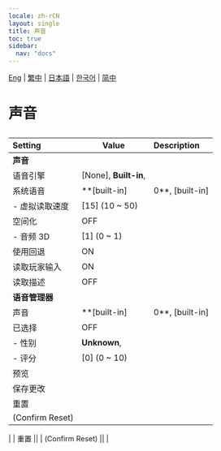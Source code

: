 ```yaml
---
locale: zh-rCN
layout: single
title: 声音
toc: true
sidebar:
  nav: "docs"
---
```

[Eng](/dancexr/menu/2025.4/chat/voice) | [繁中](/tw/dancexr/menu/2025.4/chat/voice) | [日本語](/jp/dancexr/menu/2025.4/chat/voice) | [한국어](/kr/dancexr/menu/2025.4/chat/voice) | [简中](/zh/dancexr/menu/2025.4/chat/voice)

# 声音

## 

| Setting | Value | Description |
| :--- | --- | :--- |
|**声音** | | 
| 语音引擎 |  [None],  **Built-in**,  |  |
| 系统语音 |  **[built-in]|0**,  [built-in]|1,  [built-in]|2,  [built-in]|3,  [built-in]|4,  [built-in]|5,  [built-in]|6,  [built-in]|7,  [built-in]|8,  [built-in]|9,  [built-in]|10,  [built-in]|11,  [built-in]|12,  [built-in]|13,  [built-in]|14,  [built-in]|15,  [built-in]|16,  [built-in]|17,  [built-in]|18,  [built-in]|19,  |  |
|- 虚拟读取速度| [15] (10 ~ 50) | 
| 空间化 | OFF | 
|- 音频 3D| [1] (0 ~ 1) | 
| 使用回退 | ON | 
| 读取玩家输入 | ON | 
| 读取描述 | OFF | 
|**语音管理器** | | 
| 声音 |  **[built-in]|0**,  [built-in]|1,  [built-in]|2,  [built-in]|3,  [built-in]|4,  [built-in]|5,  [built-in]|6,  [built-in]|7,  [built-in]|8,  [built-in]|9,  [built-in]|10,  [built-in]|11,  [built-in]|12,  [built-in]|13,  [built-in]|14,  [built-in]|15,  [built-in]|16,  [built-in]|17,  [built-in]|18,  [built-in]|19,  [built-in]|20,  [built-in]|21,  [built-in]|22,  [built-in]|23,  [built-in]|24,  [built-in]|25,  [built-in]|26,  [built-in]|27,  [built-in]|28,  [built-in]|29,  [built-in]|30,  [built-in]|31,  [built-in]|32,  [built-in]|33,  [built-in]|34,  [built-in]|35,  [built-in]|36,  [built-in]|37,  [built-in]|38,  [built-in]|39,  [built-in]|40,  [built-in]|41,  [built-in]|42,  [built-in]|43,  [built-in]|44,  [built-in]|45,  [built-in]|46,  [built-in]|47,  [built-in]|48,  [built-in]|49,  [built-in]|50,  [built-in]|51,  [built-in]|52,  [built-in]|53,  [built-in]|54,  [built-in]|55,  [built-in]|56,  [built-in]|57,  [built-in]|58,  [built-in]|59,  [built-in]|60,  [built-in]|61,  [built-in]|62,  [built-in]|63,  [built-in]|64,  [built-in]|65,  [built-in]|66,  [built-in]|67,  [built-in]|68,  [built-in]|69,  [built-in]|70,  [built-in]|71,  [built-in]|72,  [built-in]|73,  [built-in]|74,  [built-in]|75,  [built-in]|76,  [built-in]|77,  [built-in]|78,  [built-in]|79,  [built-in]|80,  [built-in]|81,  [built-in]|82,  [built-in]|83,  [built-in]|84,  [built-in]|85,  [built-in]|86,  [built-in]|87,  [built-in]|88,  [built-in]|89,  [built-in]|90,  [built-in]|91,  [built-in]|92,  [built-in]|93,  [built-in]|94,  [built-in]|95,  [built-in]|96,  [built-in]|97,  [built-in]|98,  [built-in]|99,  [built-in]|100,  [built-in]|101,  [built-in]|102,  [built-in]|103,  [built-in]|104,  [built-in]|105,  [built-in]|106,  [built-in]|107,  [built-in]|108,  [built-in]|109,  [built-in]|110,  [built-in]|111,  [built-in]|112,  [built-in]|113,  [built-in]|114,  [built-in]|115,  [built-in]|116,  [built-in]|117,  [built-in]|118,  [built-in]|119,  [built-in]|120,  [built-in]|121,  [built-in]|122,  [built-in]|123,  [built-in]|124,  [built-in]|125,  [built-in]|126,  [built-in]|127,  [built-in]|128,  [built-in]|129,  [built-in]|130,  [built-in]|131,  [built-in]|132,  [built-in]|133,  [built-in]|134,  [built-in]|135,  [built-in]|136,  [built-in]|137,  [built-in]|138,  [built-in]|139,  [built-in]|140,  [built-in]|141,  [built-in]|142,  [built-in]|143,  [built-in]|144,  [built-in]|145,  [built-in]|146,  [built-in]|147,  [built-in]|148,  [built-in]|149,  [built-in]|150,  [built-in]|151,  [built-in]|152,  [built-in]|153,  [built-in]|154,  [built-in]|155,  [built-in]|156,  [built-in]|157,  [built-in]|158,  [built-in]|159,  [built-in]|160,  [built-in]|161,  [built-in]|162,  [built-in]|163,  [built-in]|164,  [built-in]|165,  [built-in]|166,  [built-in]|167,  [built-in]|168,  [built-in]|169,  [built-in]|170,  [built-in]|171,  [built-in]|172,  [built-in]|173,  [built-in]|174,  [built-in]|175,  [built-in]|176,  [built-in]|177,  [built-in]|178,  [built-in]|179,  [built-in]|180,  [built-in]|181,  [built-in]|182,  [built-in]|183,  [built-in]|184,  [built-in]|185,  [built-in]|186,  [built-in]|187,  [built-in]|188,  [built-in]|189,  [built-in]|190,  [built-in]|191,  [built-in]|192,  [built-in]|193,  [built-in]|194,  [built-in]|195,  [built-in]|196,  [built-in]|197,  [built-in]|198,  [built-in]|199,  [built-in]|200,  [built-in]|201,  [built-in]|202,  [built-in]|203,  [built-in]|204,  [built-in]|205,  [built-in]|206,  [built-in]|207,  [built-in]|208,  [built-in]|209,  [built-in]|210,  [built-in]|211,  [built-in]|212,  [built-in]|213,  [built-in]|214,  [built-in]|215,  [built-in]|216,  [built-in]|217,  [built-in]|218,  [built-in]|219,  [built-in]|220,  [built-in]|221,  [built-in]|222,  [built-in]|223,  [built-in]|224,  [built-in]|225,  [built-in]|226,  [built-in]|227,  [built-in]|228,  [built-in]|229,  [built-in]|230,  [built-in]|231,  [built-in]|232,  [built-in]|233,  [built-in]|234,  [built-in]|235,  [built-in]|236,  [built-in]|237,  [built-in]|238,  [built-in]|239,  [built-in]|240,  [built-in]|241,  [built-in]|242,  [built-in]|243,  [built-in]|244,  [built-in]|245,  [built-in]|246,  [built-in]|247,  [built-in]|248,  [built-in]|249,  [built-in]|250,  [built-in]|251,  [built-in]|252,  [built-in]|253,  [built-in]|254,  [built-in]|255,  [built-in]|256,  [built-in]|257,  [built-in]|258,  [built-in]|259,  [built-in]|260,  [built-in]|261,  [built-in]|262,  [built-in]|263,  [built-in]|264,  [built-in]|265,  [built-in]|266,  [built-in]|267,  [built-in]|268,  [built-in]|269,  [built-in]|270,  [built-in]|271,  [built-in]|272,  [built-in]|273,  [built-in]|274,  [built-in]|275,  [built-in]|276,  [built-in]|277,  [built-in]|278,  [built-in]|279,  [built-in]|280,  [built-in]|281,  [built-in]|282,  [built-in]|283,  [built-in]|284,  [built-in]|285,  [built-in]|286,  [built-in]|287,  [built-in]|288,  [built-in]|289,  [built-in]|290,  [built-in]|291,  [built-in]|292,  [built-in]|293,  [built-in]|294,  [built-in]|295,  [built-in]|296,  [built-in]|297,  [built-in]|298,  [built-in]|299,  [built-in]|300,  [built-in]|301,  [built-in]|302,  [built-in]|303,  [built-in]|304,  [built-in]|305,  [built-in]|306,  [built-in]|307,  [built-in]|308,  [built-in]|309,  [built-in]|310,  [built-in]|311,  [built-in]|312,  [built-in]|313,  [built-in]|314,  [built-in]|315,  [built-in]|316,  [built-in]|317,  [built-in]|318,  [built-in]|319,  [built-in]|320,  [built-in]|321,  [built-in]|322,  [built-in]|323,  [built-in]|324,  [built-in]|325,  [built-in]|326,  [built-in]|327,  [built-in]|328,  [built-in]|329,  [built-in]|330,  [built-in]|331,  [built-in]|332,  [built-in]|333,  [built-in]|334,  [built-in]|335,  [built-in]|336,  [built-in]|337,  [built-in]|338,  [built-in]|339,  [built-in]|340,  [built-in]|341,  [built-in]|342,  [built-in]|343,  [built-in]|344,  [built-in]|345,  [built-in]|346,  [built-in]|347,  [built-in]|348,  [built-in]|349,  [built-in]|350,  [built-in]|351,  [built-in]|352,  [built-in]|353,  [built-in]|354,  [built-in]|355,  [built-in]|356,  [built-in]|357,  [built-in]|358,  [built-in]|359,  [built-in]|360,  [built-in]|361,  [built-in]|362,  [built-in]|363,  [built-in]|364,  [built-in]|365,  [built-in]|366,  [built-in]|367,  [built-in]|368,  [built-in]|369,  [built-in]|370,  [built-in]|371,  [built-in]|372,  [built-in]|373,  [built-in]|374,  [built-in]|375,  [built-in]|376,  [built-in]|377,  [built-in]|378,  [built-in]|379,  [built-in]|380,  [built-in]|381,  [built-in]|382,  [built-in]|383,  [built-in]|384,  [built-in]|385,  [built-in]|386,  [built-in]|387,  [built-in]|388,  [built-in]|389,  [built-in]|390,  [built-in]|391,  [built-in]|392,  [built-in]|393,  [built-in]|394,  [built-in]|395,  [built-in]|396,  [built-in]|397,  [built-in]|398,  [built-in]|399,  [built-in]|400,  [built-in]|401,  [built-in]|402,  [built-in]|403,  [built-in]|404,  [built-in]|405,  [built-in]|406,  [built-in]|407,  [built-in]|408,  [built-in]|409,  [built-in]|410,  [built-in]|411,  [built-in]|412,  [built-in]|413,  [built-in]|414,  [built-in]|415,  [built-in]|416,  [built-in]|417,  [built-in]|418,  [built-in]|419,  [built-in]|420,  [built-in]|421,  [built-in]|422,  [built-in]|423,  [built-in]|424,  [built-in]|425,  [built-in]|426,  [built-in]|427,  [built-in]|428,  [built-in]|429,  [built-in]|430,  [built-in]|431,  [built-in]|432,  [built-in]|433,  [built-in]|434,  [built-in]|435,  [built-in]|436,  [built-in]|437,  [built-in]|438,  [built-in]|439,  [built-in]|440,  [built-in]|441,  [built-in]|442,  [built-in]|443,  [built-in]|444,  [built-in]|445,  [built-in]|446,  [built-in]|447,  [built-in]|448,  [built-in]|449,  [built-in]|450,  [built-in]|451,  [built-in]|452,  [built-in]|453,  [built-in]|454,  [built-in]|455,  [built-in]|456,  [built-in]|457,  [built-in]|458,  [built-in]|459,  [built-in]|460,  [built-in]|461,  [built-in]|462,  [built-in]|463,  [built-in]|464,  [built-in]|465,  [built-in]|466,  [built-in]|467,  [built-in]|468,  [built-in]|469,  [built-in]|470,  [built-in]|471,  [built-in]|472,  [built-in]|473,  [built-in]|474,  [built-in]|475,  [built-in]|476,  [built-in]|477,  [built-in]|478,  [built-in]|479,  [built-in]|480,  [built-in]|481,  [built-in]|482,  [built-in]|483,  [built-in]|484,  [built-in]|485,  [built-in]|486,  [built-in]|487,  [built-in]|488,  [built-in]|489,  [built-in]|490,  [built-in]|491,  [built-in]|492,  [built-in]|493,  [built-in]|494,  [built-in]|495,  [built-in]|496,  [built-in]|497,  [built-in]|498,  [built-in]|499,  [built-in]|500,  [built-in]|501,  [built-in]|502,  [built-in]|503,  [built-in]|504,  [built-in]|505,  [built-in]|506,  [built-in]|507,  [built-in]|508,  [built-in]|509,  [built-in]|510,  [built-in]|511,  [built-in]|512,  [built-in]|513,  [built-in]|514,  [built-in]|515,  [built-in]|516,  [built-in]|517,  [built-in]|518,  [built-in]|519,  [built-in]|520,  [built-in]|521,  [built-in]|522,  [built-in]|523,  [built-in]|524,  [built-in]|525,  [built-in]|526,  [built-in]|527,  [built-in]|528,  [built-in]|529,  [built-in]|530,  [built-in]|531,  [built-in]|532,  [built-in]|533,  [built-in]|534,  [built-in]|535,  [built-in]|536,  [built-in]|537,  [built-in]|538,  [built-in]|539,  [built-in]|540,  [built-in]|541,  [built-in]|542,  [built-in]|543,  [built-in]|544,  [built-in]|545,  [built-in]|546,  [built-in]|547,  [built-in]|548,  [built-in]|549,  [built-in]|550,  [built-in]|551,  [built-in]|552,  [built-in]|553,  [built-in]|554,  [built-in]|555,  [built-in]|556,  [built-in]|557,  [built-in]|558,  [built-in]|559,  [built-in]|560,  [built-in]|561,  [built-in]|562,  [built-in]|563,  [built-in]|564,  [built-in]|565,  [built-in]|566,  [built-in]|567,  [built-in]|568,  [built-in]|569,  [built-in]|570,  [built-in]|571,  [built-in]|572,  [built-in]|573,  [built-in]|574,  [built-in]|575,  [built-in]|576,  [built-in]|577,  [built-in]|578,  [built-in]|579,  [built-in]|580,  [built-in]|581,  [built-in]|582,  [built-in]|583,  [built-in]|584,  [built-in]|585,  [built-in]|586,  [built-in]|587,  [built-in]|588,  [built-in]|589,  [built-in]|590,  [built-in]|591,  [built-in]|592,  [built-in]|593,  [built-in]|594,  [built-in]|595,  [built-in]|596,  [built-in]|597,  [built-in]|598,  [built-in]|599,  [built-in]|600,  [built-in]|601,  [built-in]|602,  [built-in]|603,  [built-in]|604,  [built-in]|605,  [built-in]|606,  [built-in]|607,  [built-in]|608,  [built-in]|609,  [built-in]|610,  [built-in]|611,  [built-in]|612,  [built-in]|613,  [built-in]|614,  [built-in]|615,  [built-in]|616,  [built-in]|617,  [built-in]|618,  [built-in]|619,  [built-in]|620,  [built-in]|621,  [built-in]|622,  [built-in]|623,  [built-in]|624,  [built-in]|625,  [built-in]|626,  [built-in]|627,  [built-in]|628,  [built-in]|629,  [built-in]|630,  [built-in]|631,  [built-in]|632,  [built-in]|633,  [built-in]|634,  [built-in]|635,  [built-in]|636,  [built-in]|637,  [built-in]|638,  [built-in]|639,  [built-in]|640,  [built-in]|641,  [built-in]|642,  [built-in]|643,  [built-in]|644,  [built-in]|645,  [built-in]|646,  [built-in]|647,  [built-in]|648,  [built-in]|649,  [built-in]|650,  [built-in]|651,  [built-in]|652,  [built-in]|653,  [built-in]|654,  [built-in]|655,  [built-in]|656,  [built-in]|657,  [built-in]|658,  [built-in]|659,  [built-in]|660,  [built-in]|661,  [built-in]|662,  [built-in]|663,  [built-in]|664,  [built-in]|665,  [built-in]|666,  [built-in]|667,  [built-in]|668,  [built-in]|669,  [built-in]|670,  [built-in]|671,  [built-in]|672,  [built-in]|673,  [built-in]|674,  [built-in]|675,  [built-in]|676,  [built-in]|677,  [built-in]|678,  [built-in]|679,  [built-in]|680,  [built-in]|681,  [built-in]|682,  [built-in]|683,  [built-in]|684,  [built-in]|685,  [built-in]|686,  [built-in]|687,  [built-in]|688,  [built-in]|689,  [built-in]|690,  [built-in]|691,  [built-in]|692,  [built-in]|693,  [built-in]|694,  [built-in]|695,  [built-in]|696,  [built-in]|697,  [built-in]|698,  [built-in]|699,  [built-in]|700,  [built-in]|701,  [built-in]|702,  [built-in]|703,  [built-in]|704,  [built-in]|705,  [built-in]|706,  [built-in]|707,  [built-in]|708,  [built-in]|709,  [built-in]|710,  [built-in]|711,  [built-in]|712,  [built-in]|713,  [built-in]|714,  [built-in]|715,  [built-in]|716,  [built-in]|717,  [built-in]|718,  [built-in]|719,  [built-in]|720,  [built-in]|721,  [built-in]|722,  [built-in]|723,  [built-in]|724,  [built-in]|725,  [built-in]|726,  [built-in]|727,  [built-in]|728,  [built-in]|729,  [built-in]|730,  [built-in]|731,  [built-in]|732,  [built-in]|733,  [built-in]|734,  [built-in]|735,  [built-in]|736,  [built-in]|737,  [built-in]|738,  [built-in]|739,  [built-in]|740,  [built-in]|741,  [built-in]|742,  [built-in]|743,  [built-in]|744,  [built-in]|745,  [built-in]|746,  [built-in]|747,  [built-in]|748,  [built-in]|749,  [built-in]|750,  [built-in]|751,  [built-in]|752,  [built-in]|753,  [built-in]|754,  [built-in]|755,  [built-in]|756,  [built-in]|757,  [built-in]|758,  [built-in]|759,  [built-in]|760,  [built-in]|761,  [built-in]|762,  [built-in]|763,  [built-in]|764,  [built-in]|765,  [built-in]|766,  [built-in]|767,  [built-in]|768,  [built-in]|769,  [built-in]|770,  [built-in]|771,  [built-in]|772,  [built-in]|773,  [built-in]|774,  [built-in]|775,  [built-in]|776,  [built-in]|777,  [built-in]|778,  [built-in]|779,  [built-in]|780,  [built-in]|781,  [built-in]|782,  [built-in]|783,  [built-in]|784,  [built-in]|785,  [built-in]|786,  [built-in]|787,  [built-in]|788,  [built-in]|789,  [built-in]|790,  [built-in]|791,  [built-in]|792,  [built-in]|793,  [built-in]|794,  [built-in]|795,  [built-in]|796,  [built-in]|797,  [built-in]|798,  [built-in]|799,  [built-in]|800,  [built-in]|801,  [built-in]|802,  [built-in]|803,  [built-in]|804,  [built-in]|805,  [built-in]|806,  [built-in]|807,  [built-in]|808,  [built-in]|809,  [built-in]|810,  [built-in]|811,  [built-in]|812,  [built-in]|813,  [built-in]|814,  [built-in]|815,  [built-in]|816,  [built-in]|817,  [built-in]|818,  [built-in]|819,  [built-in]|820,  [built-in]|821,  [built-in]|822,  [built-in]|823,  [built-in]|824,  [built-in]|825,  [built-in]|826,  [built-in]|827,  [built-in]|828,  [built-in]|829,  [built-in]|830,  [built-in]|831,  [built-in]|832,  [built-in]|833,  [built-in]|834,  [built-in]|835,  [built-in]|836,  [built-in]|837,  [built-in]|838,  [built-in]|839,  [built-in]|840,  [built-in]|841,  [built-in]|842,  [built-in]|843,  [built-in]|844,  [built-in]|845,  [built-in]|846,  [built-in]|847,  [built-in]|848,  [built-in]|849,  [built-in]|850,  [built-in]|851,  [built-in]|852,  [built-in]|853,  [built-in]|854,  [built-in]|855,  [built-in]|856,  [built-in]|857,  [built-in]|858,  [built-in]|859,  [built-in]|860,  [built-in]|861,  [built-in]|862,  [built-in]|863,  [built-in]|864,  [built-in]|865,  [built-in]|866,  [built-in]|867,  [built-in]|868,  [built-in]|869,  [built-in]|870,  [built-in]|871,  [built-in]|872,  [built-in]|873,  [built-in]|874,  [built-in]|875,  [built-in]|876,  [built-in]|877,  [built-in]|878,  [built-in]|879,  [built-in]|880,  [built-in]|881,  [built-in]|882,  [built-in]|883,  [built-in]|884,  [built-in]|885,  [built-in]|886,  [built-in]|887,  [built-in]|888,  [built-in]|889,  [built-in]|890,  [built-in]|891,  [built-in]|892,  [built-in]|893,  [built-in]|894,  [built-in]|895,  [built-in]|896,  [built-in]|897,  [built-in]|898,  [built-in]|899,  [built-in]|900,  [built-in]|901,  [built-in]|902,  [built-in]|903,  |  |
| 已选择 | OFF | 
|- 性别|  **Unknown**,  | 
|- 评分| [0] (0 ~ 10) | 
| 预览 || 
| 保存更改 || 
| 重置 || 
| (Confirm Reset) || 
|
| 重置 || 
| (Confirm Reset) || 
|
